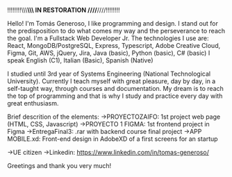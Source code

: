 !!!!!!!!\\\\\\******\\\\\\ IN RESTORATION ////******////!!!!!!!!

Hello! I'm Tomás Generoso, I like programming and design. I stand out for the predisposition to do what comes my way and the perseverance to reach the goal.
I'm a Fullstack Web Developer Jr. The technologies I use are:  React, MongoDB/PostgreSQL, Express, Typescript, Adobe Creative Cloud, Figma, Git, AWS, jQuery, Jira, Java (basic), Python (basic), C# (basic)
I speak English (C1), Italian (Basic), Spanish (Native)

I studied until 3rd year of Systems Engineering (National Technological University).
Currently I teach myself with great pleasure, day by day, in a self-taught way, through courses and documentation.
My dream is to reach the top of programming and that is why I study and practice every day with great enthusiasm.

Brief descrition of the elements:
  ->PROYECTOZAIFO: 1st project web page (HTML, CSS, Javascript)
  ->PROYECTO 1 FIGMA: 1st frontend project in Figma
  ->EntregaFinal3: .rar with backend course final project
  ->APP MOBILE.xd: Front-end design in AdobeXD of a first screens for an startup

->UE citizen
->Linkedin: https://www.linkedin.com/in/tomas-generoso/

Greetings and thank you very much!
